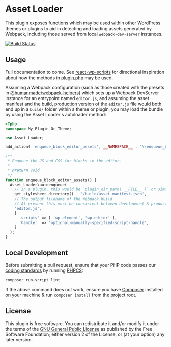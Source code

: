# Asset Loader

This plugin exposes functions which may be used within other WordPress themes or plugins to aid in detecting and loading assets generated by Webpack, including those served from local `webpack-dev-server` instances.

[![Build Status](https://travis-ci.com/humanmade/asset-loader.svg?branch=master)](https://travis-ci.com/humanmade/asset-loader)

## Usage

Full documentation to come. See [react-wp-scripts](https://github.com/humanmade/react-wp-scripts) for directional inspiration about how the methods in [plugin.php](plugin.php) may be used.

Assuming a Webpack configuration (such as those created with the presets in [@humanmade/webpack-helpers](https://github.com/humanmade/webpack-helpers)) which sets up a Webpack DevServer instance for an entrypoint named `editor.js`, and assuming the asset manifest and the build, production version of the `editor.js` file would both end up in a `build/` folder within a theme or plugin, you may load the bundle by using the Asset Loader's autoloader method:

```php
<?php
namespace My_Plugin_Or_Theme;

use Asset_Loader;

add_action( 'enqueue_block_editor_assets', __NAMESPACE__ . '\\enqueue_block_editor_assets' );

/**
 * Enqueue the JS and CSS for blocks in the editor.
 *
 * @return void
 */
function enqueue_block_editor_assets() {
  Asset_Loader\autoenqueue(
    // In a plugin, this would be `plugin_dir_path( __FILE__ )` or similar.
    get_stylesheet_directory() . '/build/asset-manifest.json',
    // The output filename of the Webpack build.
    // At present this must be consistent between development & production builds.
    'editor.js',
    [
      'scripts' => [ 'wp-element', 'wp-editor' ],
      'handle'  => 'optional-manually-specified-script-handle',
    ]
  );
}
```

## Local Development

Before submitting a pull request, ensure that your PHP code passes our [coding standards](https://github.com/humanmade/coding-standards) by running [PHPCS](https://pear.php.net/package/PHP_CodeSniffer):

```sh
composer run-script lint
```

If the above command does not work, ensure you have [Composer](https://getcomposer.org/) installed on your machine & run `composer install` from the project root.

## License

This plugin is free software. You can redistribute it and/or modify it under the terms of the [GNU General Public License](LICENSE) as published by the Free Software Foundation; either version 2 of the License, or (at your option) any later version.
